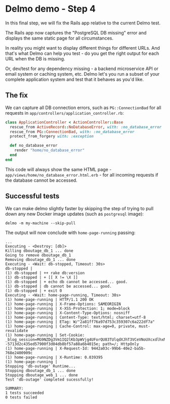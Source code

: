 # Delmo demo - Step 4

In this final step, we will fix the Rails app relative to the current Delmo test.

The Rails app now captures the "PostgreSQL DB missing" error and displays the same static page for all circumstances.

In reality you might want to display different things for different URLs. And that's what Delmo can help you test - do you get the right output for each URL when the DB is missing.

Or, dev/test for any dependency missing - a backend microservice API or email system or caching system, etc. Delmo let's you run a subset of your complete application system and test that it behaves as you'd like.

## The fix

We can capture all DB connection errors, such as `PG::ConnectionBad` for all requests in `app/controllers/application_controller.rb`:

```ruby
class ApplicationController < ActionController::Base
  rescue_from ActiveRecord::NoDatabaseError, with: :no_database_error
  rescue_from PG::ConnectionBad, with: :no_database_error
  protect_from_forgery with: :exception

  def no_database_error
    render "home/no_database_error"
  end
end
```

This code will always show the same HTML page - `app/views/home/no_database_error.html.erb` - for all incoming requests if the database cannot be accessed.

## Successful tests

We can make delmo slightly faster by skipping the step of trying to pull down any new Docker image updates (such as `postgresql` image):

```
delmo -m my-machine --skip-pull
```

The output will now conclude with `home-page-running` passing:

```
...
Executing - <Destroy: [db]>
Killing dboutage_db_1 ... done
Going to remove dboutage_db_1
Removing dboutage_db_1 ... done
Executing - <Wait: db-stopped, Timeout: 30s>
db-stopped |
(1) db-stopped | ++ rake db:version
(1) db-stopped | + [[ X != \X ]]
(1) db-stopped | + echo db cannot be accessed... good.
(1) db-stopped | db cannot be accessed... good.
(1) db-stopped | + exit 0
Executing - <Wait: home-page-running, Timeout: 30s>
(1) home-page-running | HTTP/1.1 200 OK
(1) home-page-running | X-Frame-Options: SAMEORIGIN
(1) home-page-running | X-XSS-Protection: 1; mode=block
(1) home-page-running | X-Content-Type-Options: nosniff
(1) home-page-running | Content-Type: text/html; charset=utf-8
(1) home-page-running | ETag: W/"2a81ff76a97d753c359307c6a222df7a"
(1) home-page-running | Cache-Control: max-age=0, private, must-revalidate
(1) home-page-running | Set-Cookie: _blog_session=MG9NZDg3Vm1IQ2lKb3pWVjg4UForQU83TUlqdXJhT3VCeVNoUXcxdlhxM0orLzMyb2NCcU1RaS9qamF2OXFVSGtrSGYxRkZUemsvWnN4QytQbVludmM2ZkhIaHlBTnByOUhoN09aSlZhUXR4a1MzZzFOZUZkWWxhRXRCUDdjVy9iTlI0N1hkZXFpc05WcE1JWjdhb0VRPT0tLWFLMlZrUlIxMGx2dHZLZW42MU5kcHc9PQ%3D%3D--5713d2c435ed57900f3d04db8bf57a88a6b4015e; path=/; HttpOnly
(1) home-page-running | X-Request-Id: 9442a03c-99b6-40e2-ba5b-768e2400909c
(1) home-page-running | X-Runtime: 0.039395
(1) home-page-running |
Stopping 'db-outage' Runtime...
Stopping dboutage_db_1 ... done
Stopping dboutage_web_1 ... done
Test 'db-outage' completed sucessfully!

SUMMARY:
1 tests succeeded
0 tests failed
```
